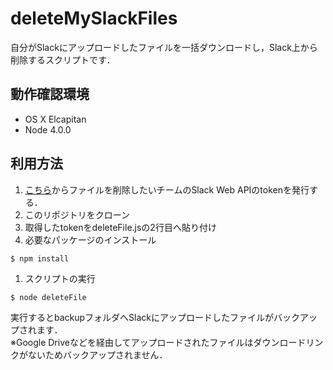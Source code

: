 # deleteMySlackFiles

自分がSlackにアップロードしたファイルを一括ダウンロードし，Slack上から削除するスクリプトです．

## 動作確認環境

* OS X Elcapitan
* Node 4.0.0

## 利用方法

1. [こちら](https://api.slack.com/web)からファイルを削除したいチームのSlack Web APIのtokenを発行する．
1. このリポジトリをクローン
1. 取得したtokenをdeleteFile.jsの2行目へ貼り付け
1. 必要なパッケージのインストール
```
$ npm install
```

1. スクリプトの実行
```
$ node deleteFile
```

実行するとbackupフォルダへSlackにアップロードしたファイルがバックアップされます．  
※Google Driveなどを経由してアップロードされたファイルはダウンロードリンクがないためバックアップされません．
